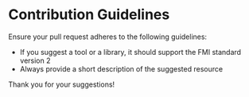 # Contribution Guidelines

Ensure your pull request adheres to the following guidelines:

- If you suggest a tool or a library, it should support the FMI standard version 2
- Always provide a short description of the suggested resource

Thank you for your suggestions!

